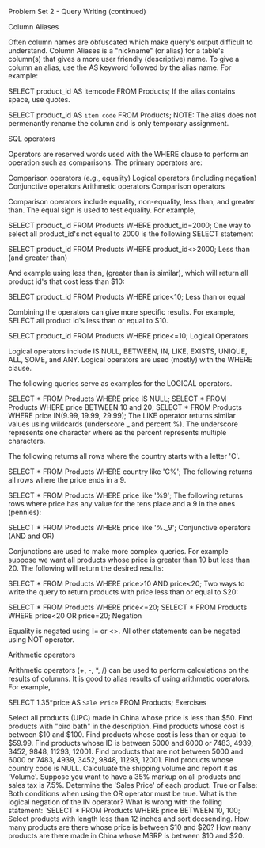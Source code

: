 Problem Set 2 - Query Writing (continued)

Column Aliases

Often column names are obfuscated which make query's output difficult to understand. Column Aliases is a "nickname" (or alias) for a table's column(s) that gives a more user friendly (descriptive) name. To give a column an alias, use the AS keyword followed by the alias name. For example:

SELECT product_id AS itemcode FROM Products;
If the alias contains space, use quotes.

SELECT product_id AS `item code` FROM Products;
NOTE: The alias does not permenantly rename the column and is only temporary assignment.

SQL operators

Operators are reserved words used with the WHERE clause to perform an operation such as comparisons. The primary operators are:

Comparison operators (e.g., equality)
Logical operators (including negation)
Conjunctive operators
Arithmetic operators
Comparison operators

Comparison operators include equality, non-equality, less than, and greater than. The equal sign is used to test equality. For example,

SELECT product_id FROM Products WHERE product_id=2000;
One way to select all product_id's not equal to 2000 is the following SELECT statement

SELECT product_id FROM Products WHERE product_id<>2000;
Less than (and greater than)

And example using less than, (greater than is similar), which will return all product id's that cost less than $10:

SELECT product_id FROM Products WHERE price<10;
Less than or equal

Combining the operators can give more specific results. For example, SELECT all product id's less than or equal to $10.

SELECT product_id FROM Products WHERE price<=10;
Logical Operators

Logical operators include IS NULL, BETWEEN, IN, LIKE, EXISTS, UNIQUE, ALL, SOME, and ANY. Logical operators are used (mostly) with the WHERE clause.

The following queries serve as examples for the LOGICAL operators.

SELECT * FROM Products WHERE price IS NULL;
SELECT * FROM Products WHERE price BETWEEN 10 and 20;
SELECT * FROM Products WHERE price IN(9.99, 19.99, 29.99);
The LIKE operator returns similar values using wildcards (underscore _ and percent %). The underscore represents one character where as the percent represents multiple characters.

The following returns all rows where the country starts with a letter 'C'.

SELECT * FROM Products WHERE country like 'C%';
The following returns all rows where the price ends in a 9.

SELECT * FROM Products WHERE price like '%9';
The following returns rows where price has any value for the tens place and a 9 in the ones (pennies):

SELECT * FROM Products WHERE price like '%._9';
Conjunctive operators (AND and OR)

Conjunctions are used to make more complex queries. For example suppose we want all products whose price is greater than 10 but less than 20. The following will return the desired results:

SELECT * FROM Products WHERE price>10 AND price<20;
Two ways to write the query to return products with price less than or equal to $20:

SELECT * FROM Products WHERE price<=20;
SELECT * FROM Products WHERE price<20 OR price=20;
Negation

Equality is negated using != or <>. All other statements can be negated using NOT operator.

Arithmetic operators

Arithmetic operators (+, -, *, /) can be used to perform calculations on the results of columns. It is good to alias results of using arithmetic operators. For example,

SELECT 1.35*price AS `Sale Price` FROM Products;
Exercises

Select all products (UPC) made in China whose price is less than $50.
Find products with "bird bath" in the description.
Find products whose cost is between $10 and $100.
Find products whose cost is less than or equal to $59.99.
Find products whose ID is between 5000 and 6000 or 7483, 4939, 3452, 9848, 11293, 12001.
Find products that are not between 5000 and 6000 or 7483, 4939, 3452, 9848, 11293, 12001.
Find products whose country code is NULL.
Calculuate the shipping volume and report it as 'Volume'.
Suppose you want to have a 35% markup on all products and sales tax is 7.5%. Determine the 'Sales Price' of each product.
True or False: Both conditions when using the OR operator must be true.
What is the logical negation of the IN operator?
What is wrong with the folling statement: `SELECT * FROM Products WHERE price BETWEEN 10, 100;
Select products with length less than 12 inches and sort decsending.
How many products are there whose price is between $10 and $20?
How many products are there made in China whose MSRP is between $10 and $20.
